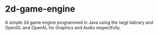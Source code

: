 ﻿# 2d-game-engine
A simple 2d game engine programmed in Java using the lwjgl liabrary and OpenGL and OpenAL for Graphics and Audio respectfully.
